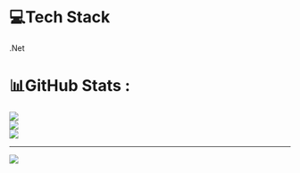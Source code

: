 

# 💻Tech Stack
.Net
# 📊GitHub Stats :
![](https://github-readme-stats.vercel.app/api?username=alicanyilmazz&theme=radical&hide_border=true&include_all_commits=true&count_private=true)<br/>
![](https://github-readme-streak-stats.herokuapp.com/?user=alicanyilmazz&theme=radical&hide_border=true)<br/>
![](https://github-readme-stats.vercel.app/api/top-langs/?username=alicanyilmazz&theme=radical&hide_border=true&include_all_commits=true&count_private=true&layout=compact)

---
[![](https://visitcount.itsvg.in/api?id=alicanyilmazz&icon=0&color=0)](https://visitcount.itsvg.in)
